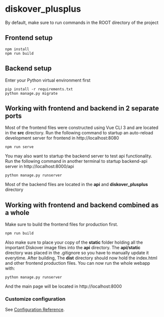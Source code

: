 # diskover_plusplus
By default, make sure to run commands in the ROOT directory of the project

## Frontend setup
```
npm install
npm run build
```

## Backend setup
Enter your Python virtual environment first
```
pip install -r requirements.txt
python manage.py migrate
```

## Working with frontend and backend in 2 separate ports
Most of the frontend files were constructed using Vue CLI 3 and are located in the **src** directory.
Run the following command to startup an auto-reload development server for frontend in http://localhost:8080
```
npm run serve
```
You may also want to startup the backend server to test api functionality.
Run the following command in another terminal to startup backend-api server in http://localhost:8000/api
```
python manage.py runserver
```
Most of the backend files are located in the **api** and **diskover_plusplus** directory


## Working with frontend and backend combined as a whole
Make sure to build the frontend files for production first.
```
npm run build
```
Also make sure to place your copy of the **static** folder holding all the important Diskover image files into the **api** directory.
The **api/static** directory was placed in the .gitignore so you have to manually update it everytime.
After building, The **dist** directory should now hold the index.html and other frontend production files. 
You can now run the whole webapp with:
```
python manage.py runserver
```
And the main page will be located in http://localhost:8000

### Customize configuration
See [Configuration Reference](https://cli.vuejs.org/config/).
